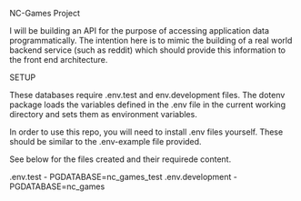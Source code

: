 NC-Games Project

I will be building an API for the purpose of accessing application data programmatically. The intention here is to mimic the building of a real world backend service (such as reddit) which should provide this information to the front end architecture.

SETUP

These databases require .env.test and env.development files.
The dotenv package loads the variables defined in the .env file in the current working directory and sets them as environment variables.

In order to use this repo, you will need to install .env files yourself. These should be similar to the .env-example file provided.

See below for the files created and their requirede content.

.env.test - PGDATABASE=nc_games_test
.env.development - PGDATABASE=nc_games
